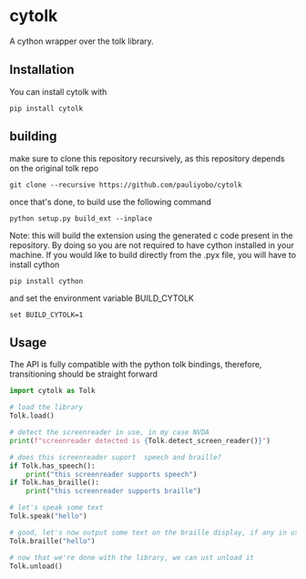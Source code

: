 # cytolk
A cython wrapper over the tolk library.
## Installation
You can install cytolk with

```
pip install cytolk
```
## building
make sure to clone this repository recursively, as this repository depends on the original tolk repo

```
git clone --recursive https://github.com/pauliyobo/cytolk
```

once that's done, to build use the following command

```
python setup.py build_ext --inplace
```

Note: this will build the extension using the generated c code present in the repository.
By doing so you are not required to have cython installed  in your machine.
If you would like to build directly from the .pyx file, you will have to install cython

```
pip install cython
```

and set the environment variable BUILD_CYTOLK

```
set BUILD_CYTOLK=1
```

## Usage
The API is fully compatible with the python tolk bindings, therefore, transitioning should be straight forward

```python
import cytolk as Tolk

# load the library
Tolk.load()

# detect the screenreader in use, in my case NVDA
print(f"screenreader detected is {Tolk.detect_screen_reader()}")

# does this screenreader suport  speech and braille?
if Tolk.has_speech():
    print("this screenreader supports speech")
if Tolk.has_braille():
    print("this screenreader supports braille")

# let's speak some text
Tolk.speak("hello")

# good, let's now output some text on the braille display, if any in use
Tolk.braille("hello")

# now that we're done with the library, we can ust unload it
Tolk.unload()
```
